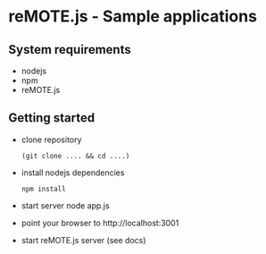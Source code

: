 # reMOTE.js - Sample applications

## System requirements

- nodejs
- npm
- reMOTE.js

## Getting started
- clone repository

      (git clone .... && cd ....)

- install nodejs dependencies

      npm install

- start server
      node app.js

- point your browser to http://localhost:3001

- start reMOTE.js server (see docs)
